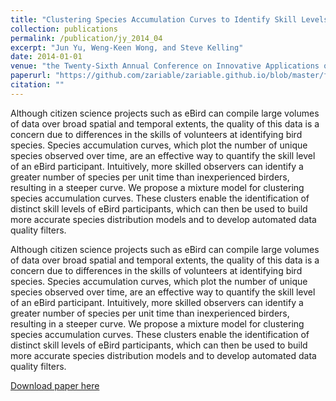 ```yaml
---
title: "Clustering Species Accumulation Curves to Identify Skill Levels of Citizen Scientists Participating in the eBird Project."
collection: publications
permalink: /publication/jy_2014_04
excerpt: "Jun Yu, Weng-Keen Wong, and Steve Kelling"
date: 2014-01-01
venue: "the Twenty-Sixth Annual Conference on Innovative Applications of Artificial Intelligence (IAAI)"
paperurl: "https://github.com/zariable/zariable.github.io/blob/master/files/jy_iaai_2014.pdf"
citation: ""
---
```

Although citizen science projects such as eBird can compile large volumes of data over broad spatial and temporal extents, the quality of this data is a concern due to differences in the skills of volunteers at identifying bird species. Species accumulation curves, which plot the number of unique species observed over time, are an effective way to quantify the skill level of an eBird participant. Intuitively, more skilled observers can identify a greater number of species per unit time than inexperienced birders, resulting in a steeper curve. We propose a mixture model for clustering species accumulation curves. These clusters enable the identification of distinct skill levels of eBird participants, which can then be used to build more accurate species distribution models and to develop automated data quality filters.

Although citizen science projects such as eBird can compile large volumes of data over broad spatial and temporal extents, the quality of this data is a concern due to differences in the skills of volunteers at identifying bird species. Species accumulation curves, which plot the number of unique species observed over time, are an effective way to quantify the skill level of an eBird participant. Intuitively, more skilled observers can identify a greater number of species per unit time than inexperienced birders, resulting in a steeper curve. We propose a mixture model for clustering species accumulation curves. These clusters enable the identification of distinct skill levels of eBird participants, which can then be used to build more accurate species distribution models and to develop automated data quality filters.

[Download paper here](https://github.com/zariable/zariable.github.io/blob/master/files/jy_iaai_2014.pdf)
